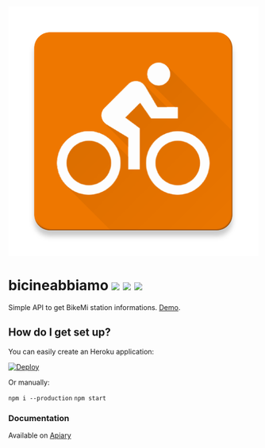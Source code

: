 ![](https://raw.githubusercontent.com/maxcanna/bicineabbiamo/master/images/web_hi_res_512.png)

# bicineabbiamo [![](https://www.versioneye.com/user/projects/5795b57a9cf8860054c8b8b3/badge.svg)](https://www.versioneye.com/user/projects/5795b57a9cf8860054c8b8b3) [![](https://img.shields.io/travis/maxcanna/bicineabbiamo.svg)](https://travis-ci.org/maxcanna/bicineabbiamo/) [![](https://img.shields.io/github/license/maxcanna/bicineabbiamo.svg?maxAge=2592000)](https://github.com/maxcanna/bicineabbiamo/blob/master/LICENSE)

Simple API to get BikeMi station informations. [Demo](https://bicineabbiamo.massi.ws).

## How do I get set up?

You can easily create an Heroku application:

[![Deploy](https://www.herokucdn.com/deploy/button.svg)](https://heroku.com/deploy)

Or manually:

`npm i --production`
`npm start`

### Documentation

Available on [Apiary](http://docs.bicineabbiamo.apiary.io/)
